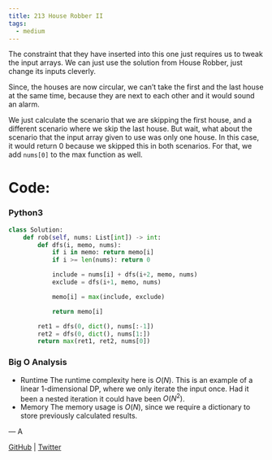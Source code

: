 ```yaml
---
title: 213 House Robber II
tags:
  - medium
---
```


The constraint that they have inserted into this one just requires us to tweak the input arrays. We can just use the solution from House Robber, just change its inputs cleverly.

Since, the houses are now circular, we can’t take the first and the last house at the same time, because they are next to each other and it would sound an alarm.

We just calculate the scenario that we are skipping the first house, and a different scenario where we skip the last house. But wait, what about the scenario that the input array given to use was only one house. In this case, it would return 0 because we skipped this in both scenarios. For that, we add `nums[0]` to the max function as well.

# Code:

### Python3

```python
class Solution:
    def rob(self, nums: List[int]) -> int:
        def dfs(i, memo, nums):
            if i in memo: return memo[i]
            if i >= len(nums): return 0

            include = nums[i] + dfs(i+2, memo, nums)
            exclude = dfs(i+1, memo, nums)

            memo[i] = max(include, exclude)

            return memo[i]

        ret1 = dfs(0, dict(), nums[:-1])
        ret2 = dfs(0, dict(), nums[1:])
        return max(ret1, ret2, nums[0])
```

### Big O Analysis

- Runtime
  The runtime complexity here is $O(N)$. This is an example of a linear 1-dimensional DP, where we only iterate the input once. Had it been a nested iteration it could have been $O(N^2)$.
- Memory
  The memory usage is $O(N)$, since we require a dictionary to store previously calculated results.

— A

[GitHub](https://github.com/athkdev) | [Twitter](https://twitter.com/athkdev)

